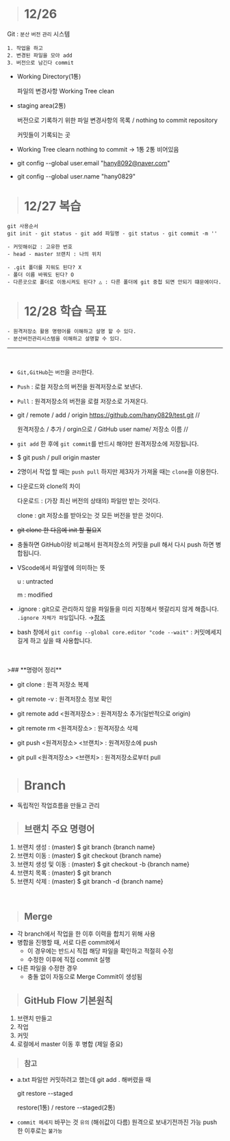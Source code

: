 ># 12/26
Git : `분산` `버전` `관리` 시스템

    1. 작업을 하고
    2. 변경된 파일을 모아 add
    3. 버전으로 남긴다 commit

- Working Directory(1통)
     
     파일의 변경사항 Working Tree clean
- staging area(2통)

    버전으로 기록하기 위한 파일 변경사항의 목록 / nothing to commit
repository 

    커밋들이 기록되는 곳

- Working Tree clearn nothing to commit → 1통 2통 비어있음



- git config --global user.email "hany8092@naver.com"    
- git config --global user.name "hany0829"


># 12/27 **복습** 
    git 사용순서
    git init - git status - git add 파일명 - git status - git commit -m ''

    - 커밋해쉬값 : 고유한 번호
    - head - master 브랜치 : 나의 위치

    - .git 폴더를 지워도 된다? X
    - 폴더 이름 바꿔도 된다? O
    - 다른곳으로 폴더로 이동시켜도 된다? △ : 다른 폴더에 git 중첩 되면 안되기 떄문에이다.

># 12/28 **학습 목표**

    - 원격저장소 활용 명령어를 이해하고 설명 할 수 있다.
    - 분산버전관리시스템을 이해하고 설명할 수 있다.
___
<br>

- `Git,GitHub`는 `버전`을 `관리`한다.

- `Push` : 로컬 저장소의 버전을 원격저장소로 보낸다.

- `Pull` : 원격저장소의 버전을 로컬 저장소로 가져온다.

- git / remote / add / origin https://github.com/hany0829/test.git //
 
  원격저장소 / 추가 / orgin으로 / GitHub user name/ 저장소 이름 //

-  `git add` 한 후에 `git commit`를 반드시 해야만 원격저장소에 저장됩니다.

- $ git push / pull origin master

- 2명이서 작업 할 때는 `push pull` 하지만 제3자가 가져올 때는 `clone`을 이용한다.

- 다운로드와 clone의 차이
    
    다운로드 : (가장 최신 버전의 상태의) 파일만 받는 것이다.
    
    clone : git 저장소를 받아오는 것 모든 버전을 받은 것이다.


- ~~git clone 한 다음에 init 할 필요X~~

- 충돌하면 GitHub이랑 비교해서 원격저장소의 커밋을 pull 해서 다시 push 하면 병합됩니다.
- VScode에서 파일옆에 의미하는 뜻

    u : untracted

    m : modified

- .ignore : git으로 관리하지 않을 파일들을 미리 지정해서 헷갈리지 않게 해줍니다. `.ignore 자체가 파일`입니다.
→[참조](https://www.toptal.com/developers/gitignore/)

- bash 창에서 `git config --global core.editor "code --wait"` :  커밋메세지 길게 하고 싶을 때 사용합니다.
<br>
<br>
>## **명령어 정리**
<br>

- git clone <url> : 원격 저장소 복제

- git remote -v : 원격저장소 정보 확인

- git remote add <원격저장소> <url> : 원격저장소 추가(일반적으로 origin)

- git remote rm <원격저장소> : 원격저장소 삭제

- git push <원격저장소> <브랜치> : 원격저장소에 push

- git pull <원격저장소> <브랜치> : 원격저장소로부터 pull


># Branch 
- 독립적인 작업흐름을 만들고 관리

>## **브랜치 주요 명령어**

1. 브랜치 생성 :
(master) $ git branch {branch name}
2. 브랜치 이동 :
(master) $ git checkout {branch name}
3. 브랜치 생성 및 이동 :
(master) $ git checkout -b {branch name}
4. 브랜치 목록 :
(master) $ git branch
5. 브랜치 삭제 :
(master) $ git branch -d {branch name}

<br>

>## Merge
- 각 branch에서 작업을 한 이후 이력을 합치기 위해 사용
- 병합을 진행할 때, 서로 다른 commit에서
    - 이 경우에는 반드시 직접 해당 파일을 확인하고 적절히 수정
    - 수정한 이후에 직접 commit 실행
- 다른 파일을 수정한 경우
    - 충돌 없이 자동으로 Merge Commit이 생성됨


> ## **GitHub Flow 기본원칙**


1. 브랜치 만들고
2. 작업
3. 커밋
4. 로컬에서 master 이동 후 병합 (제일 중요)

>### **참고**
- a.txt 파일만 커밋하려고 했는데 git add . 해버렸을 때

    git restore --staged <file>

    restore(1통) / restore --staged(2통)

- `commit 메세지` 바꾸는 것 `유의` (해쉬값이 다름) 원격으로 보내기전까진 가능 push 한 이후로는 `불가능`